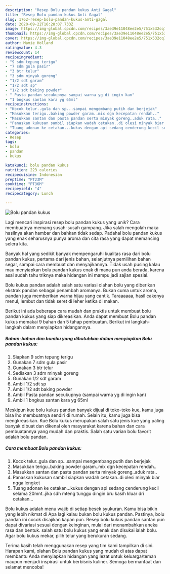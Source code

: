 ```yaml
---
description: "Resep Bolu pandan kukus Anti Gagal"
title: "Resep Bolu pandan kukus Anti Gagal"
slug: 1762-resep-bolu-pandan-kukus-anti-gagal
date: 2020-09-22T16:28:07.733Z
image: https://img-global.cpcdn.com/recipes/3ae39e11048ee2e5/751x532cq70/bolu-pandan-kukus-foto-resep-utama.jpg
thumbnail: https://img-global.cpcdn.com/recipes/3ae39e11048ee2e5/751x532cq70/bolu-pandan-kukus-foto-resep-utama.jpg
cover: https://img-global.cpcdn.com/recipes/3ae39e11048ee2e5/751x532cq70/bolu-pandan-kukus-foto-resep-utama.jpg
author: Mamie Holland
ratingvalue: 4.3
reviewcount: 14
recipeingredient:
- "9 sdm tepung terigu"
- "7 sdm gula pasir"
- "3 btr telur"
- "3 sdm minyak goreng"
- "1/2 sdt garam"
- "1/2 sdt sp"
- "1/2 sdt baking powder"
- " Pasta pandan secukupnya sampai warna yg di ingin kan"
- "1 bngkus santan kara yg 65ml"
recipeinstructions:
- "Kocok telur..gula dan sp...sampai mengembang putih dan berjejak"
- "Masukkan terigu..baking powder garam..mix dgn kecepatan rendah.."
- "Masukkan santan dan pasta pandan serta minyak goreng..aduk rata.."
- "Panaskan kukusan sambil siapkan wadah cetakan..di olesi minyak biar ngga lengket"
- "Tuang adonan ke cetakan...kukus dengan api sedang cenderung kecil selama 20mnt..jika sdh mteng tunggu dingin bru kasih kluar dri cetakan..."
categories:
- Resep
tags:
- bolu
- pandan
- kukus

katakunci: bolu pandan kukus 
nutrition: 223 calories
recipecuisine: Indonesian
preptime: "PT23M"
cooktime: "PT36M"
recipeyield: "4"
recipecategory: Lunch

---
```



![Bolu pandan kukus](https://img-global.cpcdn.com/recipes/3ae39e11048ee2e5/751x532cq70/bolu-pandan-kukus-foto-resep-utama.jpg)

Lagi mencari inspirasi resep bolu pandan kukus yang unik? Cara membuatnya memang susah-susah gampang. Jika salah mengolah maka hasilnya akan hambar dan bahkan tidak sedap. Padahal bolu pandan kukus yang enak seharusnya punya aroma dan cita rasa yang dapat memancing selera kita.

Banyak hal yang sedikit banyak mempengaruhi kualitas rasa dari bolu pandan kukus, pertama dari jenis bahan, selanjutnya pemilihan bahan segar, sampai cara membuat dan menyajikannya. Tidak usah pusing kalau mau menyiapkan bolu pandan kukus enak di mana pun anda berada, karena asal sudah tahu triknya maka hidangan ini mampu jadi sajian spesial.

Bolu kukus pandan adalah salah satu variasi olahan bolu yang diberikan ekstrak pandan sebagai penambah aromanya. Bukan cuma untuk aroma, pandan juga memberikan warna hijau yang cantik. Taraaaaaa, hasil cakenya menul, lembut dan tidak seret di leher ketika di makan.


Berikut ini ada beberapa cara mudah dan praktis untuk membuat bolu pandan kukus yang siap dikreasikan. Anda dapat membuat Bolu pandan kukus memakai 9 bahan dan 5 tahap pembuatan. Berikut ini langkah-langkah dalam menyiapkan hidangannya.

<!--inarticleads1-->

##### Bahan-bahan dan bumbu yang dibutuhkan dalam menyiapkan Bolu pandan kukus:

1. Siapkan 9 sdm tepung terigu
1. Gunakan 7 sdm gula pasir
1. Gunakan 3 btr telur
1. Sediakan 3 sdm minyak goreng
1. Gunakan 1/2 sdt garam
1. Ambil 1/2 sdt sp
1. Ambil 1/2 sdt baking powder
1. Ambil  Pasta pandan secukupnya (sampai warna yg di ingin kan)
1. Ambil 1 bngkus santan kara yg 65ml


Meskipun kue bolu kukus pandan banyak dijual di toko-toko kue, kamu juga bisa lho membuatnya sendiri di rumah. Selain itu, kamu juga bisa mengkreasikan. Kue Bolu kukus merupakan salah satu jenis kue yang paling banyak dibuat dan dikenal oleh masyarakat karena bahan dan cara pembuatannya yang mudah dan praktis. Salah satu varian bolu favorit adalah bolu pandan. 

<!--inarticleads2-->

##### Cara membuat Bolu pandan kukus:

1. Kocok telur..gula dan sp...sampai mengembang putih dan berjejak
1. Masukkan terigu..baking powder garam..mix dgn kecepatan rendah..
1. Masukkan santan dan pasta pandan serta minyak goreng..aduk rata..
1. Panaskan kukusan sambil siapkan wadah cetakan..di olesi minyak biar ngga lengket
1. Tuang adonan ke cetakan...kukus dengan api sedang cenderung kecil selama 20mnt..jika sdh mteng tunggu dingin bru kasih kluar dri cetakan...


Bolu kukus adalah menu wajib di setiap besek syukuran. Kamu bisa bikin yang lebih nikmat di Apa lagi kalau bukan bolu kukus pandan. Pastinya, bolu pandan ini cocok disajikan kapan pun. Resep bolu kukus pandan santan pun dapat divariasi sesuai dengan keinginan, mulai dari menambahkan aneka rasa dan bentuk. salah satu bolu kukus yang enak dan disukai ialah bolu. Agar bolu kukus mekar, pilih telur yang berukuran sedang. 

Terima kasih telah menggunakan resep yang tim kami tampilkan di sini. Harapan kami, olahan Bolu pandan kukus yang mudah di atas dapat membantu Anda menyiapkan hidangan yang lezat untuk keluarga/teman maupun menjadi inspirasi untuk berbisnis kuliner. Semoga bermanfaat dan selamat mencoba!
